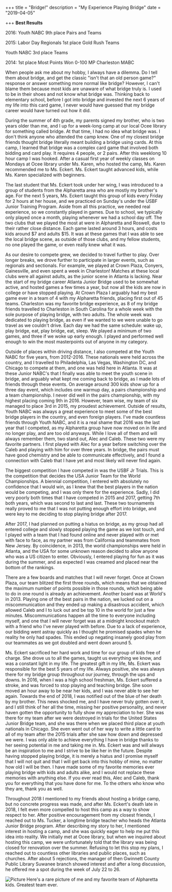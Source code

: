 +++
title = "Bridge!"
description = "My Experience Playing Bridge"
date = "2019-04-05"

+++
**Best Results**

2016: Youth NABC 9th place Pairs and Teams 

2015: Labor Day Regionals 1st place Gold Rush Teams 

Youth NABC 3rd place Teams 

2014: 1st place Most Points Won 0-100 MP Charleston MABC



When people ask me about my hobby, I always have a dilemma. Do I tell them about bridge, and get the classic "isn't that an old person game?" response or answer something more normal like bridge? However, I can't blame them because most kids are unaware of what bridge truly is. I used to be in their shoes and not know what bridge was. Thinking back to elementary school, before I got into bridge and invested the next 6 years of my life into this card game, I never would have guessed that my bridge career would have turned out how it did. 

During the summer of 4th grade, my parents signed my brother, who is two years older than me, and I up for a week-long camp at our local Ocee library for something called bridge. At that time, I had no idea what bridge was. I don't think anyone who attended the camp knew. One of my closest bridge friends thought bridge literally meant building a bridge using cards. At this camp, I learned that bridge was a complex card game that involved both bidding and card play. It requires 4 people, or 2 pairs. After this weeklong 10 hour camp I was hooked. After a casual first year of weekly classes on Mondays at Ocee library under Ms. Karen, who hosted the camp, Ms. Karen recommended me to Ms. Eckert. Ms. Eckert taught advanced kids, while Ms. Karen specialized with beginners. 

The last student that Ms. Eckert took under her wing, I was introduced to a group of students from the Alpharetta area who are mostly my brother's age. For the next 5 years, Ms. Eckert taught this group of kids every Friday for 2 hours at her house, and we practiced on Sunday's under the USBF Junior Training Program. Aside from all this practice, we needed real experience, so we constantly played in games. Due to school, we typically only played once a month, playing whenever we had a school day off. The two clubs that we played the most at were in Alpharetta and Roswell, due to their rather close distance. Each game lasted around 3 hours, and costs kids around $7 and adults $15. It was at these games that I was able to see the local bridge scene, as outside of those clubs, and my fellow students, no one played the game, or even really knew what it was. 

As our desire to compete grew, we decided to travel further to play. Over longer breaks, we drove further to participate in larger events, such as regionals and sectionals. For example, we played at Crown Plaza, Conyers, Gainesville, and even spent a week in Charleston! Matches at these local clubs were all against adults, as the junior scene in Atlanta is lacking. Near the start of my bridge career Atlanta Junior Bridge used to be somewhat active, and hosted games a few times a year, but now all the kids are now in college or have stopped playing. At Crown Plaza I arguably had my best game ever in a team of 4 with my Alpharetta friends, placing first out of 45 teams. Charleston was my favorite bridge experience, as 8 of my bridge friends travelled to Charleston in South Carolina for a whole week with the sole purpose of playing bridge, with two adults. The whole week was dedicated to playing bridge, as even if we wanted to we were unable to go travel as we couldn't drive. Each day we had the same schedule: wake up, play bridge, eat, play bridge, eat, sleep. We played a minimum of two games, and three if we woke up early enough. I played and performed well enough to win the most masterpoints out of anyone in my category. 

Outside of places within driving distance, I also competed at the Youth NABC for five years, from 2012-2016. These nationals were held across the country, and I travelled to Philadelphia, Las Vegas, Washington DC, and Chicago to compete at them, and one was held here in Atlanta. It was at these Junior NABC's that I finally was able to meet the youth scene in bridge, and arguably what kept me coming back to bridge, as I made lots of friends through these events. On average around 300 kids show up for a three day event, which includes one warmup day, a pairs championship and a team championship. I never did well in the pairs championship, with my highest placing coming 9th in 2016. However, team wise, my team of six managed to place 3rd in 2015, my proudest achievement. Outside of results, Youth NABC was always a great experience to meet some of the best bridge players in the country, and even foreign players. I've made countless friends through Youth NABC, and it is a real shame that 2016 was the last year that I competed, as my Alpharetta group have now moved on in life and no longer play, and are too old anyways. While I love all of them and will always remember them, two stand out, Alec and Caleb. These two were my favorite partners. I first played with Alec for a year before switching over the Caleb and playing with him for over three years. In bridge, the pairs must have good chemistry and be able to communicate effectively, and I found a connection with Caleb that I have yet and most likely will never find again. 

The biggest competition I have competed in was the USBF Jr Trials. This is the competition that decides the USA Junior Team for the World Championships. A biennial competition, I entered with absolutely no confidence that I would win, as I knew that the best players in the nation would be competing, and I was only there for the experience. Sadly, I did very poorly both times that I have competed in 2015 and 2017, getting 7th both years, which was second to last and last. These two tournaments really proved to me that I was not putting enough effort into bridge, and were key to me deciding to stop playing bridge after 2017. 

After 2017, I had planned on putting a hiatus on bridge, as my group had all entered college and slowly stopped playing the game as we lost touch, and I played with a team that I had found online and never played with or met with face to face, as my partner was from California and teammates from New Jersey. By coincidence, in 2013, the world championships were held in Atlanta, and the USA for some unknown reason decided to allow anyone who was a US citizen to enter. Obviously, I entered playing for fun as it was during the summer, and as expected I was creamed and placed near the bottom of the rankings. 

There are a few boards and matches that I will never forget. Once at Crown Plaza, our team blitzed the first three rounds, which means that we obtained the maximum number of points possible in those rounds, which being able to do in one round is already an achievement. Another board was at World's in 2013. Playing one of the best pairs in the nation, we lucked out on a miscommunication and they ended up making a disastrous accident, which allowed Caleb and I to luck out and be top 10 in the world for just a few minutes. Miscommunications happen all the time to everyone including myself, and one that I will never forget was at a midnight knockout match with a friend who I've never played with before. Due to a lack of experience, our bidding went astray quickly as I thought he promised spades when he reality he only had spades. This ended up negating insanely good play from our teammates as we got doubled and went down around 5.  

Ms. Eckert sacrificed her hard work and time for our group of kids free of charge. She drove us to all the games, taught us everything we know, and was a constant light in my life. The greatest gift in my life, Ms. Eckert was responsible for the best 5 years of my life. Always positive, she was always there for my bridge group throughout our journey, through the ups and downs. In 2016, when I was a high school freshman, Ms. Eckert suffered a stroke, and was forced to stop playing and teaching bridge. She soon moved an hour away to be near her kids, and I was never able to see her again. Towards the end of 2018, I was notified out of the blue of her death by my brother. This news shocked me, and I have never truly gotten over it, and I still think of her all the time, missing her positive personality, and never haven gotten the opportunity to fully show my appreciation to her. She was there for my team after we were destroyed in trials for the United States Junior Bridge team, and she was there when we placed third place at youth nationals in Chicago. She even went out of her way to write a little card to all of my team after the 2015 trials after she saw how down and depressed we were. I was only able to achieve everything I have in bridge thanks to her seeing potential in me and taking me in. Ms. Eckert was and will always be an inspiration to me and I strive to be like her in the future. Despite having stopped playing bridge, it is merely a hiatus and I promise myself that I will not quit and that I will get back into this hobby of mine, no matter how old I will be then. I have made some of my favorite memories ever playing bridge with kids and adults alike, and I would not replace these memories with anything else. If you ever read this, Alec and Caleb, thank you for everything that you have done for me. To the others who know who they are, thank you as well. 


Throughout 2018 I mentioned to my friends about hosting a bridge camp, but no concrete progress was made, and after Ms. Eckert's death late in 2018, I felt even more compelled to host this camp as a way to show respect to her. After positive encouragement from my closest friends, I reached out to Ms. Tucker, a longtime bridge teacher who heads the Atlanta Junior Bridge program. After describing my story to her, I mentioned interest in hosting a camp, and she was quickly eager to help me put this idea into reality. We initially met at Ocee library, but when we inquired about hosting this camp, we were unfortunately told that the library was being closed for renovation over the summer. Refusing to let this stop my plans, I reached out to countless other libraries and public places, such as churches. After about 5 rejections, the manager of then Gwinnett County Public Library Suwanee branch showed interest and after a long discussion, he offered me a spot during the week of July 22 to 26. 

![Picture](/bridge1.jpg)
Here's a rare picture of me and my favorite team of Alpharetta kids. Greatest team ever. 